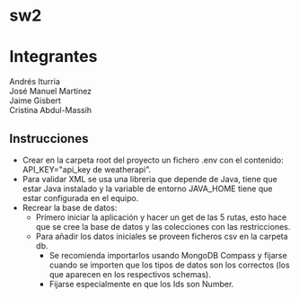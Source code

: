 # sw2  
# Integrantes
Andrés Iturria  
José Manuel Martinez  
Jaime Gisbert  
Cristina Abdul-Massih  


## Instrucciones

- Crear en la carpeta root del proyecto un fichero .env con el contenido: API_KEY="api_key de weatherapi".
- Para validar XML se usa una libreria que depende de Java, tiene que estar Java instalado y la variable de entorno
JAVA_HOME tiene que estar configurada en el equipo.
- Recrear la base de datos:  
  - Primero iniciar la aplicación y hacer un get de las 5 rutas, esto hace que se cree la base de datos y 
las colecciones con las restricciones.
  - Para añadir los datos iniciales se proveen ficheros csv en la carpeta db.
    - Se recomienda importarlos usando MongoDB Compass y fijarse cuando se importen que los tipos de datos
  son los correctos (los que aparecen en los respectivos schemas).
    - Fijarse especialmente en que los Ids son Number.
